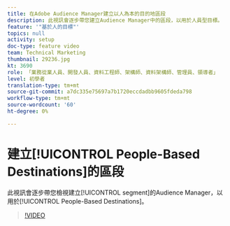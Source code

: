 ```yaml
---
title: 在Adobe Audience Manager建立以人為本的目的地區段
description: 此視訊會逐步帶您建立Audience Manager中的區段，以用於人員型目標。
feature: '"基於人的目標"'
topics: null
activity: setup
doc-type: feature video
team: Technical Marketing
thumbnail: 29236.jpg
kt: 3690
role: 「業務從業人員、開發人員、資料工程師、架構師、資料架構師、管理員、領導者」
level: 初學者
translation-type: tm+mt
source-git-commit: a7dc335e75697a7b1720eccdadbb9605fdeda798
workflow-type: tm+mt
source-wordcount: '60'
ht-degree: 0%

---
```



# 建立[!UICONTROL People-Based Destinations]的區段

此視訊會逐步帶您檢視建立[!UICONTROL segment]的Audience Manager，以用於[!UICONTROL People-Based Destinations]。

>[!VIDEO](https://video.tv.adobe.com/v/29236/?quality=12)
